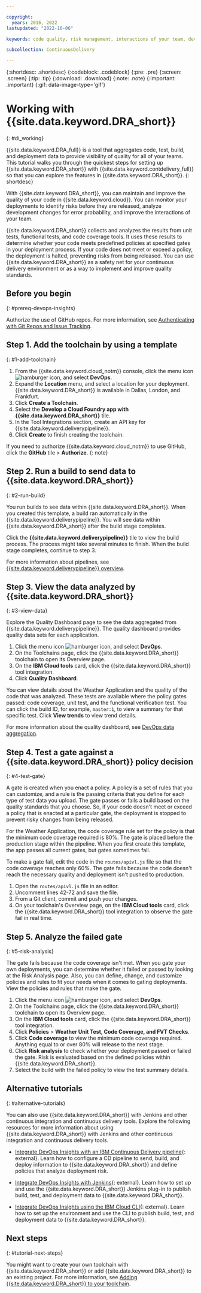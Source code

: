 ```yaml
---

copyright:
  years: 2016, 2022
lastupdated: "2022-10-06"

keywords: code quality, risk management, interactions of your team, devops insights, getting started, devops, insights, tutorial, code coverage, test, tests, gate, gate failing, verification, install, app, dashboard

subcollection: ContinuousDelivery

---
```


{:shortdesc: .shortdesc}
{:codeblock: .codeblock}
{:pre: .pre}
{:screen: .screen}
{:tip: .tip}
{:download: .download}
{:note: .note}
{:important: .important}
{:gif: data-image-type='gif'}

# Working with {{site.data.keyword.DRA_short}}
{: #di_working}

{{site.data.keyword.DRA_full}} is a tool that aggregates code, test, build, and deployment data to provide visibility of quality for all of your teams. This tutorial walks you through the quickest steps for setting up {{site.data.keyword.DRA_short}} with {{site.data.keyword.contdelivery_full}} so that you can explore the features in {{site.data.keyword.DRA_short}}.
{: shortdesc}

With {{site.data.keyword.DRA_short}}, you can maintain and improve the quality of your code in {{site.data.keyword.cloud}}. You can monitor your deployments to identify risks before they are released, analyze development changes for error probability, and improve the interactions of your team.

{{site.data.keyword.DRA_short}} collects and analyzes the results from unit tests, functional tests, and code coverage tools. It uses these results to determine whether your code meets predefined policies at specified gates in your deployment process. If your code does not meet or exceed a policy, the deployment is halted, preventing risks from being released. You can use {{site.data.keyword.DRA_short}} as a safety net for your continuous delivery environment or as a way to implement and improve quality standards.

## Before you begin
{: #prereq-devops-insights}

Authorize the use of GitHub repos. For more information, see [Authenticating with Git Repos and Issue Tracking](/docs/services/ContinuousDelivery?topic=ContinuousDelivery-git_working#git_authentication). 


## Step 1. Add the toolchain by using a template
{: #1-add-toolchain}

1. From the {{site.data.keyword.cloud_notm}} console, click the menu icon ![hamburger icon](images/icon_hamburger.svg), and select **DevOps**.
2. Expand the **Location** menu, and select a location for your deployment. {{site.data.keyword.DRA_short}} is available in Dallas, London, and Frankfurt. 
3. Click **Create a Toolchain**.
4. Select the **Develop a Cloud Foundry app with {{site.data.keyword.DRA_short}}** tile.  
5. In the Tool Integrations section, create an API key for {{site.data.keyword.deliverypipeline}}. 
6. Click **Create** to finish creating the toolchain.

If you need to authorize {{site.data.keyword.cloud_notm}} to use GitHub, click the **GitHub** tile > **Authorize**.
{: note}


## Step 2. Run a build to send data to {{site.data.keyword.DRA_short}}
{: #2-run-build}

You run builds to see data within {{site.data.keyword.DRA_short}}. When you created this template, a build ran automatically in the {{site.data.keyword.deliverypipeline}}. You will see data within {{site.data.keyword.DRA_short}} after the build stage completes. 

Click the **{{site.data.keyword.deliverypipeline}}** tile to view the build process. The process might take several minutes to finish. When the build stage completes, continue to step 3. 

For more information about pipelines, see [{{site.data.keyword.deliverypipeline}} overview](/docs/services/ContinuousDelivery?topic=ContinuousDelivery-deliverypipeline_about#deliverypipeline_about).


## Step 3. View the data analyzed by {{site.data.keyword.DRA_short}}
{: #3-view-data}

Explore the Quality Dashboard page to see the data aggregated from {{site.data.keyword.deliverypipeline}}. The quality dashboard provides quality data sets for each application.  

1. Click the menu icon ![hamburger icon](images/icon_hamburger.svg), and select **DevOps**.
2. On the Toolchains page, click the {{site.data.keyword.DRA_short}} toolchain to open its Overview page.
3. On the **IBM Cloud tools** card, click the {{site.data.keyword.DRA_short}} tool integration. 
4. Click **Quality Dashboard**.

You can view details about the Weather Application and the quality of the code that was analyzed. These tests are available where the policy gates passed: code coverage, unit test, and the functional verification test. You can click the build ID, for example, `master:1`, to view a summary for that specific test. Click **View trends** to view trend details.

For more information about the quality dashboard, see [DevOps data aggregation](/docs/ContinuousDelivery?topic=ContinuousDelivery-devops-data-aggregation).


## Step 4. Test a gate against a {{site.data.keyword.DRA_short}} policy decision
{: #4-test-gate}

A gate is created when you enact a policy. A policy is a set of rules that you can customize, and a rule is the passing criteria that you define for each type of test data you upload. The gate passes or fails a build based on the quality standards that you choose. So, if your code doesn't meet or exceed a policy that is enacted at a particular gate, the deployment is stopped to prevent risky changes from being released. 

For the Weather Application, the code coverage rule set for the policy is that the minimum code coverage required is 80%. The gate is placed before the production stage within the pipeline. When you first create this template, the app passes all current gates, but gates sometimes fail. 

To make a gate fail, edit the code in the `routes/apivl.js` file so that the code coverage reaches only 60%. The gate fails because the code doesn't reach the necessary quality and deployment isn't pushed to production.  

1. Open the `routes/apivl.js` file in an editor.
2. Uncomment lines 42-72 and save the file.
3. From a Git client, commit and push your changes.
4. On your toolchain's Overview page, on the **IBM Cloud tools** card, click the {{site.data.keyword.DRA_short}} tool integration to observe the gate fail in real time. 

## Step 5. Analyze the failed gate
{: #5-risk-analysis}

The gate fails because the code coverage isn't met. When you gate your own deployments, you can determine whether it failed or passed by looking at the Risk Analysis page. Also, you can define, change, and customize policies and rules to fit your needs when it comes to gating deployments. View the policies and rules that make the gate. 

1. Click the menu icon ![hamburger icon](images/icon_hamburger.svg), and select **DevOps**.
2. On the Toolchains page, click the {{site.data.keyword.DRA_short}} toolchain to open its Overview page.
3. On the **IBM Cloud tools** card, click the {{site.data.keyword.DRA_short}} tool integration. 
4. Click **Policies** > **Weather Unit Test, Code Coverage, and FVT Checks**. 
5. Click **Code coverage** to view the minimum code coverage required. Anything equal to or over 80% will release to the next stage.  
6. Click **Risk analysis** to check whether your deployment passed or failed the gate. Risk is evaluated based on the defined policies within {{site.data.keyword.DRA_short}}.
7. Select the build with the failed policy to view the test summary details.


## Alternative tutorials
{: #alternative-tutorials}

You can also use {{site.data.keyword.DRA_short}} with Jenkins and other continuous integration and continuous delivery tools. Explore the following resources for more information about using {{site.data.keyword.DRA_short}} with Jenkins and other continuous integration and continuous delivery tools.  

* [Integrate DevOps Insights with an IBM Continuous Delivery pipeline](https://www.ibm.com/cloud/garage/tutorials/integrate-devops-insights-with-cd-pipeline){: external}. Learn how to configure a CD pipeline to send, build, and deploy information to {{site.data.keyword.DRA_short}} and define policies that analyze deployment risk.

* [Integrate DevOps Insights with Jenkins](https://www.ibm.com/cloud/garage/tutorials/use-jenkins-plugin-to-post-data-to-devops-insights){: external}. Learn how to set up and use the {{site.data.keyword.DRA_short}} Jenkins plug-in to publish build, test, and deployment data to {{site.data.keyword.DRA_short}}.

* [Integrate DevOps Insights using the IBM Cloud CLI](https://www.ibm.com/cloud/garage/tutorials/use-cli-to-post-data-to-devops-insights){: external}. Learn how to set up the environment and use the CLI to publish build, test, and deployment data to {{site.data.keyword.DRA_short}}.

## Next steps
{: #tutorial-next-steps}

You might want to create your own toolchain with {{site.data.keyword.DRA_short}} or add {{site.data.keyword.DRA_short}} to an existing project. For more information, see [Adding {{site.data.keyword.DRA_short}} to your toolchain](/docs/ContinuousDelivery?topic=ContinuousDelivery-add-devops-insights).
